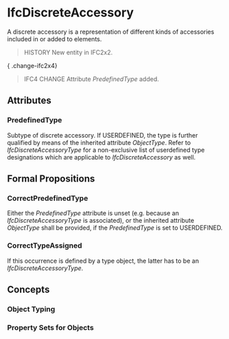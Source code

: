 # IfcDiscreteAccessory

A discrete accessory is a representation of different kinds of accessories included in or added to elements.
<!-- end of short definition -->


> HISTORY New entity in IFC2x2.

{ .change-ifc2x4}
> IFC4 CHANGE Attribute _PredefinedType_ added.

## Attributes

### PredefinedType
Subtype of discrete accessory. If USERDEFINED, the type is further qualified by means of the inherited attribute _ObjectType_. Refer to _IfcDiscreteAccessoryType_ for a non-exclusive list of userdefined type designations which are applicable to _IfcDiscreteAccessory_ as well.

## Formal Propositions

### CorrectPredefinedType
Either the _PredefinedType_ attribute is unset (e.g. because an _IfcDiscreteAccessoryType_ is associated), or the inherited attribute _ObjectType_ shall be provided, if the _PredefinedType_ is set to USERDEFINED.

### CorrectTypeAssigned
If this occurrence is defined by a type object, the latter has to be an _IfcDiscreteAccessoryType_.

## Concepts

### Object Typing



### Property Sets for Objects



